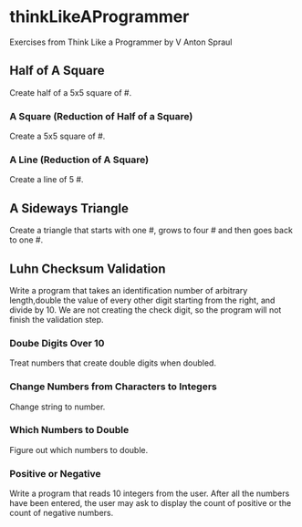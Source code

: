 # thinkLikeAProgrammer
Exercises from Think Like a Programmer by V Anton Spraul

## Half of A Square
Create half of a 5x5 square of #.

### A Square (Reduction of Half of a Square)
Create a 5x5 square of #.

### A Line (Reduction of A Square)
Create a line of 5 #.

## A Sideways Triangle
Create a triangle that starts with one #, grows to four # and then goes back to one #.

## Luhn Checksum Validation
Write a program that takes an identification number of arbitrary length,double the value of every other digit starting from the right, and divide by 10.  We are not creating the check digit, so the program will not finish the validation step.

### Doube Digits Over 10
Treat numbers that create double digits when doubled.

### Change Numbers from Characters to Integers
Change string to number.

### Which Numbers to Double
Figure out which numbers to double.

### Positive or Negative
Write a program that reads 10 integers from the user.  After all the numbers have been entered, the user may ask to display the count of positive or the count of negative numbers.
